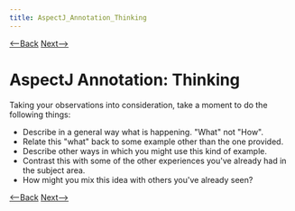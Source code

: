 ```yaml
---
title: AspectJ_Annotation_Thinking
---
```

[<--Back]({{site.pagesurl}}/AspectJ_Annotation_Observation) [Next-->]({{site.pagesurl}}/AspectJ_Annotation_Explained)

# AspectJ Annotation: Thinking

Taking your observations into consideration, take a moment to do the following things:
* Describe in a general way what is happening. "What" not "How".
* Relate this "what" back to some example other than the one provided.
* Describe other ways in which you might use this kind of example.
* Contrast this with some of the other experiences you've already had in the subject area.
* How might you mix this idea with others you've already seen?

[<--Back]({{site.pagesurl}}/AspectJ_Annotation_Observation) [Next-->]({{site.pagesurl}}/AspectJ_Annotation_Explained)
